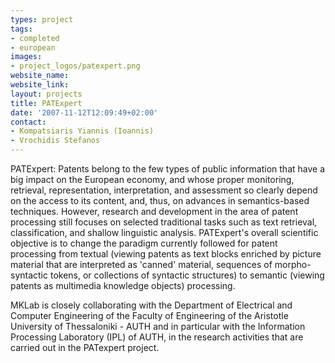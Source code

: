 ```yaml
---
types: project
tags:
- completed
- european
images:
- project_logos/patexpert.png
website_name:
website_link:
layout: projects
title: PATExpert
date: '2007-11-12T12:09:49+02:00'
contact:
- Kompatsiaris Yiannis (Ioannis)
- Vrochidis Stefanos
---
```

<p>PATExpert: Patents belong to the few types of public information that have a big impact on the European economy, and whose proper monitoring, retrieval, representation, interpretation, and assessment so clearly depend on the access to its content, and, thus, on advances in semantics-based techniques. However, research and development in the area of patent processing still focuses on selected traditional tasks such as text retrieval, classification, and shallow linguistic analysis. PATExpert's overall scientific objective is to change the paradigm currently followed for patent processing from textual (viewing patents as text blocks enriched by picture material that are interpreted as 'canned' material, sequences of morpho-syntactic tokens, or collections of syntactic structures) to semantic (viewing patents as multimedia knowledge objects) processing.</p>
<p>MKLab is closely collaborating with the Department of Electrical and Computer Engineering of the Faculty of Engineering of the Aristotle University of Thessaloniki - AUTH and in particular with the Information Processing Laboratory (IPL) of AUTH, in the research activities that are carried out in the PATexpert project.</p>

